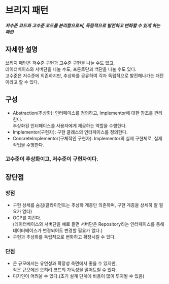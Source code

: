 # 브리지 패턴

***저수준 코드와 고수준 코드를 분리함으로써, 독립적으로 발전하고 변화할 수 있게 하는 패턴***

## 자세한 설명

브리지 패턴은 저수준 구현과 고수준 구현을 나눌 수도 있고,   
데이터베이스와 서버단을 나눌 수도, 프론트단과 백단을 나눌 수도 있다.   
고수준은 저수준에 의존하지만, 추상화를 공유하여 각자 독립적으로 발전해나가는 패턴이라고 할 수 있다.

## 구성

- Abstraction(추상화): 인터페이스를 정의하고, Implementor에 대한 참조를 관리한다.   
  추상화된 인터페이스를 사용자에게 제공하는 역할을 수행한다.
- Implementor(구현자): 구현 클래스의 인터페이스를 정의한다.
- ConcreteImplementor(구체적인 구현자): Implementor의 실제 구현체로, 실제 작업을 수행한다.

### 고수준이 추상화이고, 저수준이 구현자이다.

## 장단점

### 장점

- 구현 상세를 숨김(클라이언트는 추상화 계층만 의존하며, 구현 계층을 상세히 알 필요가 없다)
- OCP를 지킨다.   
  (데이터베이스와 서버단을 예로 들면 서버단은 Repository라는 인터페이스를 통해 데이터베이스가 변경되어도 변경할 필요가 없다.)
- 구현과 추상화를 독립적으로 변화하고 확장시킬 수 있다.

### 단점

- 큰 규모에서는 유연성과 확장성 측면에서 좋을 수 있지만,   
  작은 규모에선 오히려 코드의 가독성을 떨어트릴 수 있다.
- 디자인이 어려울 수 있다.(초기 설계 단계에 비용이 많이 투자될 수 있음)
